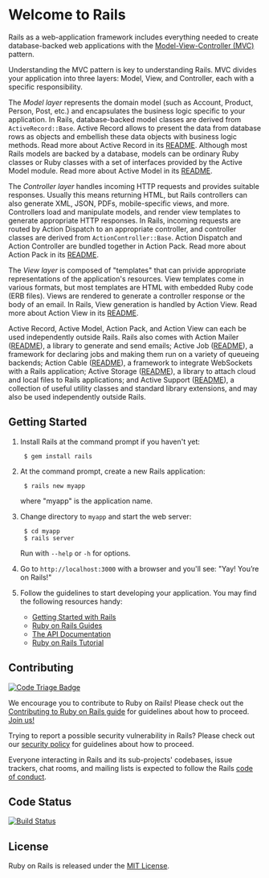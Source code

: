 # Welcome to Rails

Rails as a web-application framework includes everything needed to
create database-backed web applications with the
[Model-View-Controller (MVC)](http://en.wikipedia.org/wiki/Model-view-controller)
pattern.

Understanding the MVC pattern is key to understanding Rails. MVC divides your
application into three layers: Model, View, and Controller, each with a specific responsibility.

The _Model layer_ represents the domain model (such as Account, Product,
Person, Post, etc.) and encapsulates the business logic specific to
your application. In Rails, database-backed model classes are derived from
`ActiveRecord::Base`. Active Record allows to present the data from
database rows as objects and embellish these data objects with business logic
methods. Read more about Active Record in its [README](activerecord/README.rdoc).
Although most Rails models are backed by a database, models can be ordinary
Ruby classes or Ruby classes with a set of interfaces provided by
the Active Model module. Read more about Active Model in its [README](activemodel/README.rdoc).

The _Controller layer_ handles incoming HTTP requests and
provides suitable responses. Usually this means returning HTML, but Rails controllers
can also generate XML, JSON, PDFs, mobile-specific views, and more. Controllers load and
manipulate models, and render view templates to generate appropriate HTTP responses.
In Rails, incoming requests are routed by Action Dispatch to an appropriate controller, and
controller classes are derived from `ActionController::Base`. Action Dispatch and Action Controller
are bundled together in Action Pack. Read more about Action Pack in its
[README](actionpack/README.rdoc).

The _View layer_ is composed of "templates" that can privide
appropriate representations of the application's resources. View templates come in various formats, but most templates are HTML with embedded
Ruby code (ERB files). Views are rendered to generate a controller response
or the body of an email. In Rails, View generation is handled by Action View.
Read more about Action View in its [README](actionview/README.rdoc).

Active Record, Active Model, Action Pack, and Action View can each be used independently outside Rails.
 Rails also comes with Action Mailer ([README](actionmailer/README.rdoc)), a library
to generate and send emails; Active Job ([README](activejob/README.md)), a
framework for declaring jobs and making them run on a variety of queueing
backends; Action Cable ([README](actioncable/README.md)), a framework to
integrate WebSockets with a Rails application;
Active Storage ([README](activestorage/README.md)), a library to attach cloud
and local files to Rails applications;
and Active Support ([README](activesupport/README.rdoc)), a collection
of useful utility classes and standard library extensions,
and may also be used independently outside Rails.

## Getting Started

1. Install Rails at the command prompt if you haven't yet:

        $ gem install rails

2. At the command prompt, create a new Rails application:

        $ rails new myapp

   where "myapp" is the application name.

3. Change directory to `myapp` and start the web server:

        $ cd myapp
        $ rails server

   Run with `--help` or `-h` for options.

4. Go to `http://localhost:3000` with a browser and you'll see:
"Yay! You’re on Rails!"

5. Follow the guidelines to start developing your application. You may find
   the following resources handy:
    * [Getting Started with Rails](http://guides.rubyonrails.org/getting_started.html)
    * [Ruby on Rails Guides](http://guides.rubyonrails.org)
    * [The API Documentation](http://api.rubyonrails.org)
    * [Ruby on Rails Tutorial](https://www.railstutorial.org/book)

## Contributing

[![Code Triage Badge](https://www.codetriage.com/rails/rails/badges/users.svg)](https://www.codetriage.com/rails/rails)

We encourage you to contribute to Ruby on Rails! Please check out the
[Contributing to Ruby on Rails guide](http://edgeguides.rubyonrails.org/contributing_to_ruby_on_rails.html) for guidelines about how to proceed. [Join us!](http://contributors.rubyonrails.org)

Trying to report a possible security vulnerability in Rails? Please
check out our [security policy](http://rubyonrails.org/security/) for
guidelines about how to proceed.

Everyone interacting in Rails and its sub-projects' codebases, issue trackers, chat rooms, and mailing lists is expected to follow the Rails [code of conduct](http://rubyonrails.org/conduct/).

## Code Status

[![Build Status](https://travis-ci.org/rails/rails.svg?branch=master)](https://travis-ci.org/rails/rails)

## License

Ruby on Rails is released under the [MIT License](https://opensource.org/licenses/MIT).
